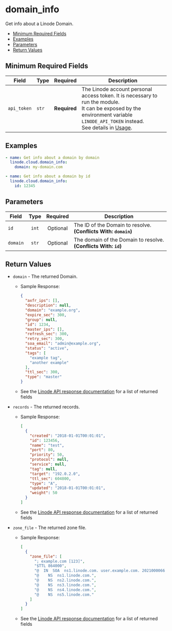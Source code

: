 # domain_info

Get info about a Linode Domain.

- [Minimum Required Fields](#minimum-required-fields)
- [Examples](#examples)
- [Parameters](#parameters)
- [Return Values](#return-values)

## Minimum Required Fields
| Field       | Type  | Required     | Description                                                                                                                                                                                                              |
|-------------|-------|--------------|--------------------------------------------------------------------------------------------------------------------------------------------------------------------------------------------------------------------------|
| `api_token` | `str` | **Required** | The Linode account personal access token. It is necessary to run the module. <br/>It can be exposed by the environment variable `LINODE_API_TOKEN` instead. <br/>See details in [Usage](https://github.com/linode/ansible_linode?tab=readme-ov-file#usage). |

## Examples

```yaml
- name: Get info about a domain by domain
  linode.cloud.domain_info:
    domain: my-domain.com
```

```yaml
- name: Get info about a domain by id
  linode.cloud.domain_info:
    id: 12345
```


## Parameters

| Field     | Type | Required | Description                                                                  |
|-----------|------|----------|------------------------------------------------------------------------------|
| `id` | <center>`int`</center> | <center>Optional</center> | The ID of the Domain to resolve.  **(Conflicts With: `domain`)** |
| `domain` | <center>`str`</center> | <center>Optional</center> | The domain of the Domain to resolve.  **(Conflicts With: `id`)** |

## Return Values

- `domain` - The returned Domain.

    - Sample Response:
        ```json
        {
          "axfr_ips": [],
          "description": null,
          "domain": "example.org",
          "expire_sec": 300,
          "group": null,
          "id": 1234,
          "master_ips": [],
          "refresh_sec": 300,
          "retry_sec": 300,
          "soa_email": "admin@example.org",
          "status": "active",
          "tags": [
            "example tag",
            "another example"
          ],
          "ttl_sec": 300,
          "type": "master"
        }
        ```
    - See the [Linode API response documentation](https://techdocs.akamai.com/linode-api/reference/get-domain) for a list of returned fields


- `records` - The returned records.

    - Sample Response:
        ```json
        [
          {
            "created": "2018-01-01T00:01:01",
            "id": 123456,
            "name": "test",
            "port": 80,
            "priority": 50,
            "protocol": null,
            "service": null,
            "tag": null,
            "target": "192.0.2.0",
            "ttl_sec": 604800,
            "type": "A",
            "updated": "2018-01-01T00:01:01",
            "weight": 50
          }
        ]
        ```
    - See the [Linode API response documentation](https://techdocs.akamai.com/linode-api/reference/get-domain-records) for a list of returned fields


- `zone_file` - The returned zone file.

    - Sample Response:
        ```json
        [
          {
            "zone_file": [
              "; example.com [123]",
              "$TTL 864000",
              "@  IN  SOA  ns1.linode.com. user.example.com. 2021000066 14400 14400 1209600 86400",
              "@    NS  ns1.linode.com.",
              "@    NS  ns2.linode.com.",
              "@    NS  ns3.linode.com.",
              "@    NS  ns4.linode.com.",
              "@    NS  ns5.linode.com."
            ]
          }
        ]
        ```
    - See the [Linode API response documentation](https://techdocs.akamai.com/linode-api/reference/get-domain-zone) for a list of returned fields


